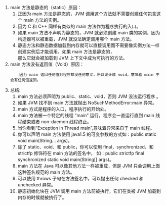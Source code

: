 1. main 方法是静态的（static）原因：  
    1.  正因为 main 方法是静态的，JVM 调用这个方法就不需要创建任何包含这个 main 方法的实例。 
    2.  因为 C 和 C++ 同样有类似的 main 方法作为程序执行的入口。
    3.  如果 main 方法不声明为静态的，JVM 就必须创建 main 类的实例，因为构造器可以被重载，JVM 就没法确定调用哪个 main 方法。
    4.  静态方法和静态数据加载到内存就可以直接调用而不需要像实例方法一样创建实例后才能调用，如果 main 方法是静态的，  
        那么它就会被加载到 JVM 上下文中成为可执行的方法。
2.  main 方法没有返回值（Void）原因：  
    ```aidl
        因为 main 返回任何值对程序都没任何意义，所以设计成 void，意味着 main 不会有任何值返回。
    ```   
3.  总结:   
    1.  main 方法必须声明为 public、static、void，否则 JVM 没法运行程序 。         
    2.  如果 JVM 找不到 main 方法就抛出 NoSuchMethodError:main 异常。
    3.  main 方式是程序的入口，程序执行的开始处。
    4.  main 方法被一个特定的线程 ”main” 运行，程序会一直运行直到 main 线程结束或者 non-daemon 线程终止。
    5.  当你看到“Exception in Thread main”,意味着异常来自于 main 线程。
    6.  你可以声明 main 方法使用 java1.5 的可变参数的方式如：public static void main(String... args)。
    7.  除了 static、void、和 public，你可以使用 final，synchronized、和 strictfp 修饰符在 main 方法的签名中，
        如：public strictfp final synchronized static void main(String[] args)。
    8.  main 方法在 Java 可以像其他方法一样被重载，但是 JVM 只会调用上面这种签名规范的 main 方法。     
    9.  可以使用 throws 子句在方法签名中，可以抛出任何 checked 和 unchecked 异常。
    10. 静态初始化块在 JVM 调用 main 方法前被执行，它们在类被 JVM 加载到内存的时候就被执行了。
